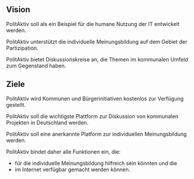 
## Vision
PolitAktiv soll als ein Beispiel für die humane Nutzung der IT entwickelt werden.

PolitAktiv unterstützt die individuelle Meinungsbildung auf dem Gebiet der Partizipation.

PolitAktiv bietet Diskussionskreise an, die Themen im kommunalen Umfeld zum Gegenstand haben.


## Ziele
PolitAktiv wird Kommunen und Bürgerinitiativen kostenlos zur Verfügung gestellt.

PolitAktiv soll die wichtigste Plattform zur Diskussion von kommunalen Projekten in Deutschland werden.

PolitAktiv soll eine anerkannte Platform zur individuellen Meinungsbildung werden.

PolitAktiv bindet daher alle Funktionen ein, die:

 * für die individuelle Meinungsbildung hilfreich sein könnten und die
 * im Internet verfügbar gemacht werden können.
